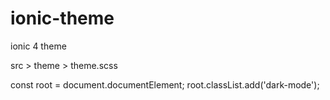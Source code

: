 # ionic-theme
ionic 4 theme


src > theme > theme.scss

const root = document.documentElement;
root.classList.add('dark-mode');
